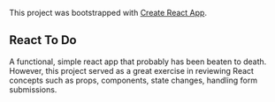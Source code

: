 This project was bootstrapped with [Create React App](https://github.com/facebook/create-react-app).

## React To Do
A functional, simple react app that probably has been beaten to death. However, this project served as a great exercise in reviewing React concepts such as props, components, state changes, handling form submissions.

